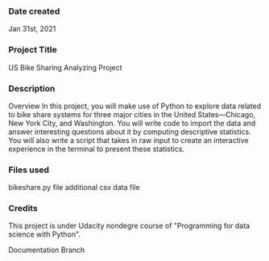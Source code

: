 ### Date created
Jan 31st, 2021

### Project Title
US Bike Sharing Analyzing Project

### Description
Overview
In this project, you will make use of Python to explore data related to bike share systems for three major cities in the United States—Chicago, New York City, and Washington. You will write code to import the data and answer interesting questions about it by computing descriptive statistics. You will also write a script that takes in raw input to create an interactive experience in the terminal to present these statistics.

### Files used
bikeshare.py file
additional csv data file

### Credits
This project is under Udacity nondegre course of "Programming for data science with Python".

Documentation Branch

